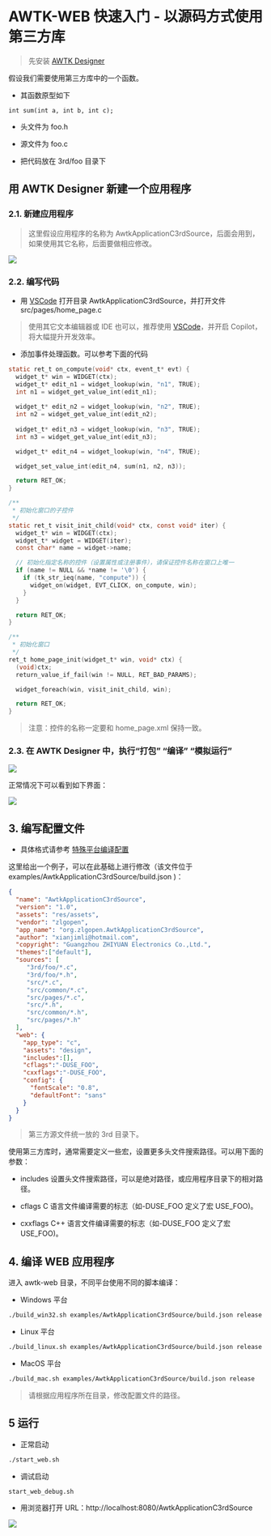 # AWTK-WEB 快速入门 - 以源码方式使用第三方库

> 先安装 [AWTK Designer](https://awtk.zlg.cn/web/index.html)

假设我们需要使用第三方库中的一个函数。

* 其函数原型如下

```
int sum(int a, int b, int c);
```

* 头文件为 foo.h

* 源文件为 foo.c

* 把代码放在 3rd/foo 目录下

## 用 AWTK Designer 新建一个应用程序

### 2.1. 新建应用程序

> 这里假设应用程序的名称为 AwtkApplicationC3rdSource，后面会用到，如果使用其它名称，后面要做相应修改。

![](images/app_3rd.png)

### 2.2. 编写代码

* 用 [VSCode](https://code.visualstudio.com/) 打开目录 AwtkApplicationC3rdSource，并打开文件 src/pages/home_page.c 

> 使用其它文本编辑器或 IDE 也可以，推荐使用 [VSCode](https://code.visualstudio.com/)，并开启 Copilot，将大幅提升开发效率。

* 添加事件处理函数。可以参考下面的代码

```c
static ret_t on_compute(void* ctx, event_t* evt) {
  widget_t* win = WIDGET(ctx);
  widget_t* edit_n1 = widget_lookup(win, "n1", TRUE);
  int n1 = widget_get_value_int(edit_n1);
  
  widget_t* edit_n2 = widget_lookup(win, "n2", TRUE);
  int n2 = widget_get_value_int(edit_n2);
  
  widget_t* edit_n3 = widget_lookup(win, "n3", TRUE);
  int n3 = widget_get_value_int(edit_n3);

  widget_t* edit_n4 = widget_lookup(win, "n4", TRUE);

  widget_set_value_int(edit_n4, sum(n1, n2, n3));

  return RET_OK; 
}

/**
 * 初始化窗口的子控件
 */
static ret_t visit_init_child(void* ctx, const void* iter) {
  widget_t* win = WIDGET(ctx);
  widget_t* widget = WIDGET(iter);
  const char* name = widget->name;

  // 初始化指定名称的控件（设置属性或注册事件），请保证控件名称在窗口上唯一
  if (name != NULL && *name != '\0') {
    if (tk_str_ieq(name, "compute")) {
      widget_on(widget, EVT_CLICK, on_compute, win);
    }
  }

  return RET_OK;
}

/**
 * 初始化窗口
 */
ret_t home_page_init(widget_t* win, void* ctx) {
  (void)ctx;
  return_value_if_fail(win != NULL, RET_BAD_PARAMS);

  widget_foreach(win, visit_init_child, win);

  return RET_OK;
}
```

> 注意：控件的名称一定要和 home_page.xml 保持一致。

### 2.3. 在 AWTK Designer 中，执行“打包” “编译” “模拟运行”

![](images/app_c2.png)

正常情况下可以看到如下界面：

![](images/app_3rd_ui.png)

## 3. 编写配置文件

* 具体格式请参考 [特殊平台编译配置](https://github.com/zlgopen/awtk/blob/master/docs/build_config.md)

这里给出一个例子，可以在此基础上进行修改（该文件位于 examples/AwtkApplicationC3rdSource/build.json )：

```json
{
  "name": "AwtkApplicationC3rdSource",
  "version": "1.0",
  "assets": "res/assets",
  "vendor": "zlgopen",
  "app_name": "org.zlgopen.AwtkApplicationC3rdSource",
  "author": "xianjimli@hotmail.com",
  "copyright": "Guangzhou ZHIYUAN Electronics Co.,Ltd.",
  "themes":["default"],
  "sources": [
     "3rd/foo/*.c",
     "3rd/foo/*.h",
     "src/*.c",
     "src/common/*.c",
     "src/pages/*.c",
     "src/*.h",
     "src/common/*.h",
     "src/pages/*.h"
  ],
  "web": {
    "app_type": "c",
    "assets": "design",
    "includes":[],
    "cflags":"-DUSE_FOO",
    "cxxflags":"-DUSE_FOO",
    "config": {
      "fontScale": "0.8",
      "defaultFont": "sans"
    }
  }
}
```

> 第三方源文件统一放的 3rd 目录下。

使用第三方库时，通常需要定义一些宏，设置更多头文件搜索路径。可以用下面的参数：

* includes 设置头文件搜索路径，可以是绝对路径，或应用程序目录下的相对路径。

* cflags C 语言文件编译需要的标志（如-DUSE_FOO 定义了宏 USE_FOO)。

* cxxflags C++ 语言文件编译需要的标志（如-DUSE_FOO 定义了宏 USE_FOO)。

## 4. 编译 WEB 应用程序

进入 awtk-web 目录，不同平台使用不同的脚本编译：

* Windows 平台

```sh
./build_win32.sh examples/AwtkApplicationC3rdSource/build.json release
```

* Linux 平台

```sh
./build_linux.sh examples/AwtkApplicationC3rdSource/build.json release
```

* MacOS 平台

```sh
./build_mac.sh examples/AwtkApplicationC3rdSource/build.json release
```

> 请根据应用程序所在目录，修改配置文件的路径。

## 5 运行

* 正常启动

```sh
./start_web.sh
```

* 调试启动

```sh
start_web_debug.sh
```

* 用浏览器打开 URL：http://localhost:8080/AwtkApplicationC3rdSource

![](images/app_3rd_ui2.png)
